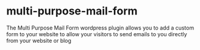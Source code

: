 # multi-purpose-mail-form
The Multi Purpose Mail Form wordpress plugin allows you to add a custom form to your website to allow your visitors to send emails to you directly from your website or blog
